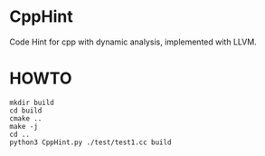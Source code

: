 # CppHint
Code Hint for cpp with dynamic analysis, implemented with LLVM.


# HOWTO

```
mkdir build
cd build
cmake ..
make -j
cd ..
python3 CppHint.py ./test/test1.cc build
``````
